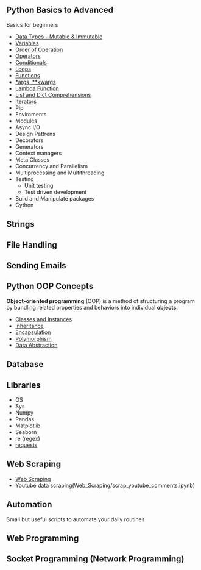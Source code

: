 
## Python Basics to Advanced
Basics for beginners
* [Data Types - Mutable & Immutable](Basics/Data_Types.ipynb)
* [Variables](Basics/Variables.ipynb)
* [Order of Operation](Basics/Operation.ipynb)
* [Operators](Basics/Operators.ipynb)
* [Conditionals](Basics/Conditionals.ipynb)
* [Loops](Basics/Loops.ipynb)
* [Functions](Basics/Functions.ipynb)
* [*args, **kwargs](Intermediate_and_Advanced/01_Arguments.ipynb)
* [Lambda Function](Intermediate_and_Advanced/02_Lambda.ipynb)
* [List and Dict Comprehensions](Intermediate_and_Advanced/03_Comprehensions.ipynb)
* [Iterators](Intermediate_and_Advanced/04_Iterators.ipynb)
* Pip
* Enviroments
* Modules
* Async I/O
* Design Pattrens
* Decorators
* Generators
* Context managers
* Meta Classes
* Concurrency and Parallelism
* Multiprocessing and Multithreading
* Testing
  * Unit testing
  * Test driven development
* Build and Manipulate packages
* Cython
## Strings
## File Handling
## Sending Emails
## Python OOP Concepts
**Object-oriented programming** (OOP) is a method of structuring a program by bundling related properties and behaviors into individual **objects**.
* [Classes and Instances](Python_OOP/01_Classes.ipynb)
* [Inheritance](Python_OOP/02_Inheritance.ipynb)
* [Encapsulation](Python_OOP/03_Encapsulation.ipynb)
* [Polymorphism](Python_OOP/04_Polymorphism.ipynb)
* [Data Abstraction](Python_OOP/05_Data_Abstraction.ipynb)
## Database
## Libraries
* OS
* Sys
* Numpy
* Pandas
* Matplotlib 
* Seaborn
* re (regex)
* [requests](Libraries/Requests.md)
## Web Scraping
* [Web Scraping](Web_Scraping/Web_Scraping.ipynb)
* Youtube data scraping(Web_Scraping/scrap_youtube_comments.ipynb)
## Automation
Small but useful scripts to automate your daily routines
## Web Programming
## Socket Programming (Network Programming)

